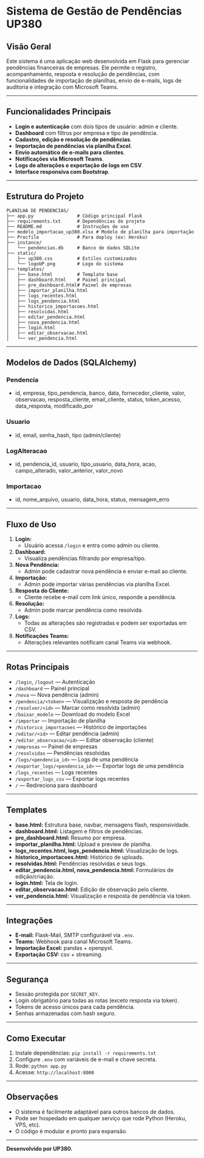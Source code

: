 # Sistema de Gestão de Pendências UP380

## Visão Geral

Este sistema é uma aplicação web desenvolvida em Flask para gerenciar pendências financeiras de empresas. Ele permite o registro, acompanhamento, resposta e resolução de pendências, com funcionalidades de importação de planilhas, envio de e-mails, logs de auditoria e integração com Microsoft Teams.

---

## Funcionalidades Principais

- **Login e autenticação** com dois tipos de usuário: admin e cliente.
- **Dashboard** com filtros por empresa e tipo de pendência.
- **Cadastro, edição e resolução de pendências**.
- **Importação de pendências via planilha Excel**.
- **Envio automático de e-mails para clientes**.
- **Notificações via Microsoft Teams**.
- **Logs de alterações e exportação de logs em CSV**.
- **Interface responsiva com Bootstrap**.

---

## Estrutura do Projeto

```
PLANILHA DE PENDENCIAS/
├── app.py                # Código principal Flask
├── requirements.txt      # Dependências do projeto
├── README.md             # Instruções de uso
├── modelo_importacao_up380.xlsx # Modelo de planilha para importação
├── Procfile              # Para deploy (ex: Heroku)
├── instance/
│   └── pendencias.db     # Banco de dados SQLite
├── static/
│   ├── up380.css         # Estilos customizados
│   └── logoUP.png        # Logo do sistema
├── templates/
│   ├── base.html         # Template base
│   ├── dashboard.html    # Painel principal
│   ├── pre_dashboard.html# Painel de empresas
│   ├── importar_planilha.html
│   ├── logs_recentes.html
│   ├── logs_pendencia.html
│   ├── historico_importacoes.html
│   ├── resolvidas.html
│   ├── editar_pendencia.html
│   ├── nova_pendencia.html
│   ├── login.html
│   ├── editar_observacao.html
│   └── ver_pendencia.html
```

---

## Modelos de Dados (SQLAlchemy)

### Pendencia
- id, empresa, tipo_pendencia, banco, data, fornecedor_cliente, valor, observacao, resposta_cliente, email_cliente, status, token_acesso, data_resposta, modificado_por

### Usuario
- id, email, senha_hash, tipo (admin/cliente)

### LogAlteracao
- id, pendencia_id, usuario, tipo_usuario, data_hora, acao, campo_alterado, valor_anterior, valor_novo

### Importacao
- id, nome_arquivo, usuario, data_hora, status, mensagem_erro

---

## Fluxo de Uso

1. **Login:**
   - Usuário acessa `/login` e entra como admin ou cliente.
2. **Dashboard:**
   - Visualiza pendências filtrando por empresa/tipo.
3. **Nova Pendência:**
   - Admin pode cadastrar nova pendência e enviar e-mail ao cliente.
4. **Importação:**
   - Admin pode importar várias pendências via planilha Excel.
5. **Resposta do Cliente:**
   - Cliente recebe e-mail com link único, responde a pendência.
6. **Resolução:**
   - Admin pode marcar pendência como resolvida.
7. **Logs:**
   - Todas as alterações são registradas e podem ser exportadas em CSV.
8. **Notificações Teams:**
   - Alterações relevantes notificam canal Teams via webhook.

---

## Rotas Principais

- `/login`, `/logout` — Autenticação
- `/dashboard` — Painel principal
- `/nova` — Nova pendência (admin)
- `/pendencia/<token>` — Visualização e resposta de pendência
- `/resolver/<id>` — Marcar como resolvida (admin)
- `/baixar_modelo` — Download do modelo Excel
- `/importar` — Importação de planilha
- `/historico_importacoes` — Histórico de importações
- `/editar/<id>` — Editar pendência (admin)
- `/editar_observacao/<id>` — Editar observação (cliente)
- `/empresas` — Painel de empresas
- `/resolvidas` — Pendências resolvidas
- `/logs/<pendencia_id>` — Logs de uma pendência
- `/exportar_logs/<pendencia_id>` — Exportar logs de uma pendência
- `/logs_recentes` — Logs recentes
- `/exportar_logs_csv` — Exportar logs recentes
- `/` — Redireciona para dashboard

---

## Templates

- **base.html:** Estrutura base, navbar, mensagens flash, responsividade.
- **dashboard.html:** Listagem e filtros de pendências.
- **pre_dashboard.html:** Resumo por empresa.
- **importar_planilha.html:** Upload e preview de planilha.
- **logs_recentes.html, logs_pendencia.html:** Visualização de logs.
- **historico_importacoes.html:** Histórico de uploads.
- **resolvidas.html:** Pendências resolvidas e seus logs.
- **editar_pendencia.html, nova_pendencia.html:** Formulários de edição/criação.
- **login.html:** Tela de login.
- **editar_observacao.html:** Edição de observação pelo cliente.
- **ver_pendencia.html:** Visualização e resposta de pendência via token.

---

## Integrações

- **E-mail:** Flask-Mail, SMTP configurável via `.env`.
- **Teams:** Webhook para canal Microsoft Teams.
- **Importação Excel:** pandas + openpyxl.
- **Exportação CSV:** csv + streaming.

---

## Segurança

- Sessão protegida por `SECRET_KEY`.
- Login obrigatório para todas as rotas (exceto resposta via token).
- Tokens de acesso únicos para cada pendência.
- Senhas armazenadas com hash seguro.

---

## Como Executar

1. Instale dependências: `pip install -r requirements.txt`
2. Configure `.env` com variáveis de e-mail e chave secreta.
3. Rode: `python app.py`
4. Acesse: `http://localhost:8000`

---

## Observações

- O sistema é facilmente adaptável para outros bancos de dados.
- Pode ser hospedado em qualquer serviço que rode Python (Heroku, VPS, etc).
- O código é modular e pronto para expansão.

---

**Desenvolvido por UP380.** 